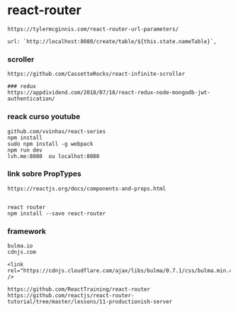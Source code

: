 # react-router
```
https://tylermcginnis.com/react-router-url-parameters/

url: `http://localhost:8080/create/table/${this.state.nameTable}`,   
```

### scroller
```
https://github.com/CassetteRocks/react-infinite-scroller

### redux
https://appdividend.com/2018/07/18/react-redux-node-mongodb-jwt-authentication/
```

###  reack curso youtube
```
github.com/vvinhas/react-series
npm install
sudo npm install -g webpack
npm run dev
lvh.me:8080  ou localhot:8080
```

###  link sobre PropTypes
```
https://reactjs.org/docs/components-and-props.html


react router
npm install --save react-router
```

### framework
```
bulma.io
cdnjs.com

<link rel="https://cdnjs.cloudflare.com/ajax/libs/bulma/0.7.1/css/bulma.min.css" />

https://github.com/ReactTraining/react-router
https://github.com/reactjs/react-router-tutorial/tree/master/lessons/11-productionish-server
```
